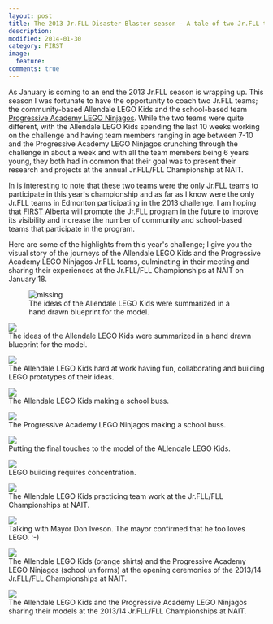 ```yaml
---
layout: post
title: The 2013 Jr.FLL Disaster Blaster season - A tale of two Jr.FLL teams 
description: 
modified: 2014-01-30
category: FIRST
image:
  feature: 
comments: true 
--- 
```

<p>
As January is coming to an end the 2013 Jr.FLL season is wrapping up. This 
season I was fortunate to have the opportunity to coach two Jr.FLL teams; the 
community-based Allendale LEGO Kids and the school-based team <a href="https://www.facebook.com/photo.php?fbid=672808082770553&set=a.276199129098119.86042.178409648877068&type=1&theater">Progressive 
Academy LEGO Ninjagos</a>. While the two teams were quite different, with the Allendale LEGO Kids spending the last 10 weeks working on the challenge and having team members ranging in age between 7-10 and the Progressive Academy LEGO Ninjagos crunching through the challenge in about a week and with all the team members being 6 years young, they both had in common that their goal was to present their research and projects at the annual Jr.FLL/FLL 
Championship at NAIT. 
</p>

</p>
In is interesting to note that these two teams were the only 
Jr.FLL teams to participate in this year's championship and as far as I know were the only Jr.FLL teams in Edmonton participating in the 2013 challenge. I am hoping that <a href="http://www.firstalberta.org/">FIRST Alberta</a> will promote the Jr.FLL program in the future to improve its visibility and increase the number of community and school-based teams that participate in the program. 
</p>

Here are some of the highlights from this year's challenge; I give you the visual story of the journeys of the Allendale LEGO Kids and the Progressive Academy LEGO Ninjagos Jr.FLL teams, culminating in their meeting and sharing their experiences at the Jr.FLL/FLL Championships at NAIT on January 18.


<figure>
    <img src='/img/post_images/JrFLL-2013-blueprint.jpg' alt='missing' />
    <figcaption>The ideas of the Allendale LEGO Kids were summarized in a hand drawn blueprint for the model.</figcaption>
</figure>
 
<p>
<div class="image">
<img src="/img/post_images/JrFLL-2013-blueprint.jpg" class="img-thumbnails">
<div>The ideas of the Allendale LEGO Kids were summarized in a hand drawn blueprint for the model.</div>
</div>
</p>

<p>
<div class="image">
<img src="/img/post_images/JrFLL-2013-building.jpg">
<div>The Allendale LEGO Kids hard at work having fun, collaborating and building LEGO prototypes of their ideas.</div>
</div>
</p>

<p>
<div class="image">
<img src="/img/post_images/JrFLL-2013-buss.jpg">
<div>The Allendale LEGO Kids making a school buss.</div>
</div>
</p>

<p>
<div class="image">
<img src="/img/post_images/JrFLL-2013-buss2.jpg">
<div>The Progressive Academy LEGO Ninjagos making a school buss.</div>
</div>
</p>

<p>
<div class="image">
<img src="/img/post_images/JrFLL-2013-finaltouch.jpg">
<div>Putting the final touches to the model of the ALlendale LEGO Kids.</div>
</div>
</p>

<p>
<div class="image">
<img src="/img/post_images/JrFLL-2013-focus.jpg">
<div>LEGO building requires concentration.</div>
</div>
</p>

<p>
<div class="image">
<img src="/img/post_images/JrFLL-2013-marble.jpg">
<div>The Allendale LEGO Kids practicing team work at the Jr.FLL/FLL Championships at NAIT.</div>
</div>
</p>

<p>
<div class="image">
<img src="/img/post_images/JrFLL-2013-mayor.jpg">
<div>Talking with Mayor Don Iveson. The mayor confirmed that he too loves LEGO. :-)</div>
</div>
</p>

<p>
<div class="image">
<img src="/img/post_images/JrFLL-2013-NAIT.jpg">
<div>The Allendale LEGO Kids (orange shirts) and the Progressive Academy LEGO Ninjagos (school uniforms) at the opening ceremonies of the 2013/14 Jr.FLL/FLL Championships at NAIT.</div>
</div>
</p>

<p>
<div class="image">
<img src="/img/post_images/JrFLL-2013-sharing.jpg">
<div>The Allendale LEGO Kids and the Progressive Academy LEGO Ninjagos sharing their models at the 2013/14 Jr.FLL/FLL Championships at NAIT.</div>
</div>
</p>